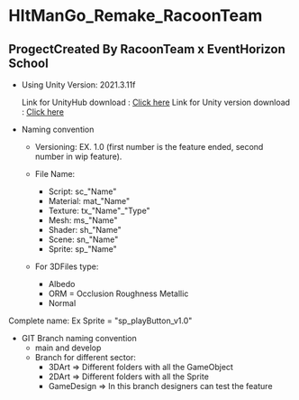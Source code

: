 # HItManGo_Remake_RacoonTeam

## ProgectCreated By RacoonTeam x EventHorizon School 


* Using Unity Version: 2021.3.11f 

    Link for UnityHub download : [Click here](https://unity3d.com/get-unity/download)
    Link for Unity version download : [Click here](https://unity3d.com/unity/whats-new/2021.3.11)

* Naming convention
    - Versioning: EX. 1.0 (first number is the feature ended, second number in wip feature).

    - File Name:
        - Script: sc_"Name"
        - Material: mat_"Name"
        - Texture: tx_"Name"_"Type"
        - Mesh: ms_"Name"
        - Shader: sh_"Name"
        - Scene: sn_"Name"
        - Sprite: sp_"Name"

    - For 3DFiles type:
        - Albedo
        - ORM = Occlusion Roughness Metallic
        - Normal

Complete name: Ex Sprite = "sp_playButton_v1.0"

* GIT Branch naming convention
    - main and develop
    - Branch for different sector:
        - 3DArt => Different folders with all the GameObject
        - 2DArt => Different folders with all the Sprite
        - GameDesign => In this branch designers can test the feature

